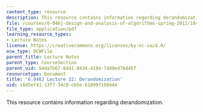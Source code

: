 ```yaml
---
content_type: resource
description: This resource contains information regarding derandomization.
file: /courses/6-046j-design-and-analysis-of-algorithms-spring-2012/1845ef4113f734c0cb5e61899f198444_MIT6_046JS12_lec22.pdf
file_type: application/pdf
learning_resource_types:
- Lecture Notes
license: https://creativecommons.org/licenses/by-nc-sa/4.0/
ocw_type: OCWFile
parent_title: Lecture Notes
parent_type: CourseSection
parent_uid: 54da7b67-8d41-8434-419d-7dd9ed78d45f
resourcetype: Document
title: '6.046J Lecture 22: Derandomization'
uid: 1845ef41-13f7-34c0-cb5e-61899f198444
---
```

This resource contains information regarding derandomization.